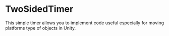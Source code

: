 # TwoSidedTimer
This simple timer allows you to implement code useful especially for moving platforms type of objects in Unity.
